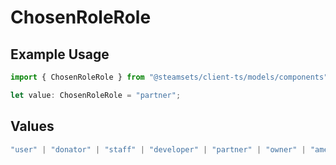 # ChosenRoleRole

## Example Usage

```typescript
import { ChosenRoleRole } from "@steamsets/client-ts/models/components";

let value: ChosenRoleRole = "partner";
```

## Values

```typescript
"user" | "donator" | "staff" | "developer" | "partner" | "owner" | "amethyst" | "amber" | "emerald" | "sapphire" | "ruby" | "diamond" | "contributor" | "early_supporter" | "beta" | "translator" | "top_100" | "badge_scout"
```